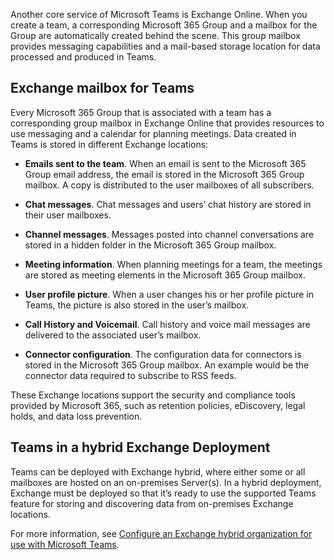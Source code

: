 Another core service of Microsoft Teams is Exchange Online. When you create a team, a corresponding Microsoft 365 Group and a mailbox for the Group are automatically created behind the scene. This group mailbox provides messaging capabilities and a mail-based storage location for data processed and produced in Teams. 

## Exchange mailbox for Teams

Every Microsoft 365 Group that is associated with a team has a corresponding group mailbox in Exchange Online that provides resources to use messaging and a calendar for planning meetings. Data created in Teams is stored in different Exchange locations:

- **Emails sent to the team**. When an email is sent to the Microsoft 365 Group email address, the email is stored in the Microsoft 365 Group mailbox. A copy is distributed to the user mailboxes of all subscribers.

- **Chat messages**. Chat messages and users’ chat history are stored in their user mailboxes. 

- **Channel messages**. Messages posted into channel conversations are stored in a hidden folder in the Microsoft 365 Group mailbox.

- **Meeting information**. When planning meetings for a team, the meetings are stored as meeting elements in the Microsoft 365 Group mailbox.

- **User profile picture**. When a user changes his or her profile picture in Teams, the picture is also stored in the user’s mailbox.

- **Call History and Voicemail**. Call history and voice mail messages are delivered to the associated user’s mailbox.

- **Connector configuration**. The configuration data for connectors is stored in the Microsoft 365 Group mailbox. An example would be the connector data required to subscribe to RSS feeds.
 
These Exchange locations support the security and compliance tools provided by Microsoft 365, such as retention policies, eDiscovery, legal holds, and data loss prevention.
 
## Teams in a hybrid Exchange Deployment

Teams can be deployed with Exchange hybrid, where either some or all mailboxes are hosted on an on-premises Server(s). In a hybrid deployment, Exchange must be deployed so that it’s ready to use the supported Teams feature for storing and discovering data from on-premises Exchange locations.

For more information, see [Configure an Exchange hybrid organization for use with Microsoft Teams](/microsoftteams/exchange-hybrid-organization?azure-portal=true).
